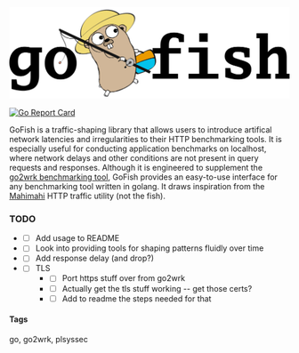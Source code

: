 ![](logos/gofish_text.png "go-fish")

[![Go Report Card](https://goreportcard.com/badge/github.com/streddy/go-fish)](https://goreportcard.com/report/github.com/streddy/go-fish)

GoFish is a traffic-shaping library that allows users to introduce artifical
network latencies and irregularities to their HTTP benchmarking tools. It is
especially useful for conducting application benchmarks on localhost, where
network delays and other conditions are not present in query requests and responses.
Although it is engineered to supplement the [go2wrk benchmarking tool](https://github.com/kpister/go2wrk), GoFish
provides an easy-to-use interface for any benchmarking tool written in golang.
It draws inspiration from the [Mahimahi](http://mahimahi.mit.edu) HTTP traffic
utility (not the fish).

### TODO

* - [ ] Add usage to README
* - [ ] Look into providing tools for shaping patterns fluidly over time
* - [ ] Add response delay (and drop?)
* - [ ] TLS
    * - [ ] Port https stuff over from go2wrk
    * - [ ] Actually get the tls stuff working -- get those certs?
    * - [ ] Add to readme the steps needed for that

#### Tags
go, go2wrk, plsyssec
